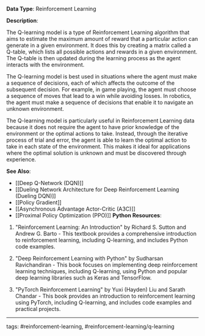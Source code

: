 **Data Type**: Reinforcement Learning

**Description**:

The Q-learning model is a type of Reinforcement Learning algorithm that aims to estimate the maximum amount of reward that a particular action can generate in a given environment. It does this by creating a matrix called a Q-table, which lists all possible actions and rewards in a given environment. The Q-table is then updated during the learning process as the agent interacts with the environment.

The Q-learning model is best used in situations where the agent must make a sequence of decisions, each of which affects the outcome of the subsequent decision. For example, in game playing, the agent must choose a sequence of moves that lead to a win while avoiding losses. In robotics, the agent must make a sequence of decisions that enable it to navigate an unknown environment.

The Q-learning model is particularly useful in Reinforcement Learning data because it does not require the agent to have prior knowledge of the environment or the optimal actions to take. Instead, through the iterative process of trial and error, the agent is able to learn the optimal action to take in each state of the environment. This makes it ideal for applications where the optimal solution is unknown and must be discovered through experience.

**See Also**:

- [[Deep Q-Network (DQN)]]
- [[Dueling Network Architecture for Deep Reinforcement Learning (Dueling DQN)]]
- [[Policy Gradient]]
- [[Asynchronous Advantage Actor-Critic (A3C)]]
- [[Proximal Policy Optimization (PPO)]]
**Python Resources**:

1. "Reinforcement Learning: An Introduction" by Richard S. Sutton and Andrew G. Barto - This textbook provides a comprehensive introduction to reinforcement learning, including Q-learning, and includes Python code examples.

2. "Deep Reinforcement Learning with Python" by Sudharsan Ravichandiran - This book focuses on implementing deep reinforcement learning techniques, including Q-learning, using Python and popular deep learning libraries such as Keras and TensorFlow.

3. "PyTorch Reinforcement Learning" by Yuxi (Hayden) Liu and Sarath Chandar - This book provides an introduction to reinforcement learning using PyTorch, including Q-learning, and includes code examples and practical projects.


---
tags: #reinforcement-learning, #reinforcement-learning/q-learning
